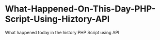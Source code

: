 # What-Happened-On-This-Day-PHP-Script-Using-Hiztory-API
What happened today in the history PHP Script using API
